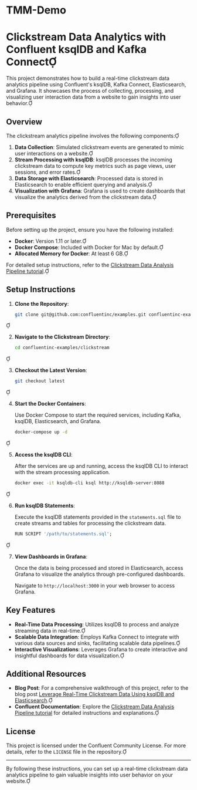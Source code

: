 # TMM-Demo

# Clickstream Data Analytics with Confluent ksqlDB and Kafka Connect

This project demonstrates how to build a real-time clickstream data analytics pipeline using Confluent's ksqlDB, Kafka Connect, Elasticsearch, and Grafana. It showcases the process of collecting, processing, and visualizing user interaction data from a website to gain insights into user behavior.

## Overview

The clickstream analytics pipeline involves the following components:

1. **Data Collection**: Simulated clickstream events are generated to mimic user interactions on a website.
2. **Stream Processing with ksqlDB**: ksqlDB processes the incoming clickstream data to compute key metrics such as page views, user sessions, and error rates.
3. **Data Storage with Elasticsearch**: Processed data is stored in Elasticsearch to enable efficient querying and analysis.
4. **Visualization with Grafana**: Grafana is used to create dashboards that visualize the analytics derived from the clickstream data.

## Prerequisites

Before setting up the project, ensure you have the following installed:

- **Docker**: Version 1.11 or later.
- **Docker Compose**: Included with Docker for Mac by default.
- **Allocated Memory for Docker**: At least 6 GB.

For detailed setup instructions, refer to the [Clickstream Data Analysis Pipeline tutorial](https://docs.confluent.io/platform/current/ksqldb/tutorials/clickstream.html).

## Setup Instructions

1. **Clone the Repository**:

   ```bash
   git clone git@github.com:confluentinc/examples.git confluentinc-examples
   ```


2. **Navigate to the Clickstream Directory**:

   ```bash
   cd confluentinc-examples/clickstream
   ```


3. **Checkout the Latest Version**:

   ```bash
   git checkout latest
   ```


4. **Start the Docker Containers**:

   Use Docker Compose to start the required services, including Kafka, ksqlDB, Elasticsearch, and Grafana.

   ```bash
   docker-compose up -d
   ```


5. **Access the ksqlDB CLI**:

   After the services are up and running, access the ksqlDB CLI to interact with the stream processing application.

   ```bash
   docker exec -it ksqldb-cli ksql http://ksqldb-server:8088
   ```


6. **Run ksqlDB Statements**:

   Execute the ksqlDB statements provided in the `statements.sql` file to create streams and tables for processing the clickstream data.

   ```sql
   RUN SCRIPT '/path/to/statements.sql';
   ```


7. **View Dashboards in Grafana**:

   Once the data is being processed and stored in Elasticsearch, access Grafana to visualize the analytics through pre-configured dashboards.

   Navigate to `http://localhost:3000` in your web browser to access Grafana.

## Key Features

- **Real-Time Data Processing**: Utilizes ksqlDB to process and analyze streaming data in real-time.
- **Scalable Data Integration**: Employs Kafka Connect to integrate with various data sources and sinks, facilitating scalable data pipelines.
- **Interactive Visualizations**: Leverages Grafana to create interactive and insightful dashboards for data visualization.

## Additional Resources

- **Blog Post**: For a comprehensive walkthrough of this project, refer to the blog post [Leverage Real-Time Clickstream Data Using ksqlDB and Elasticsearch](https://www.confluent.io/blog/clickstream-data-and-analytics-with-confluent-ksqldb-kafka-connect/).
- **Confluent Documentation**: Explore the [Clickstream Data Analysis Pipeline tutorial](https://docs.confluent.io/platform/current/ksqldb/tutorials/clickstream.html) for detailed instructions and explanations.

## License

This project is licensed under the Confluent Community License. For more details, refer to the `LICENSE` file in the repository.

---

By following these instructions, you can set up a real-time clickstream data analytics pipeline to gain valuable insights into user behavior on your website. 
